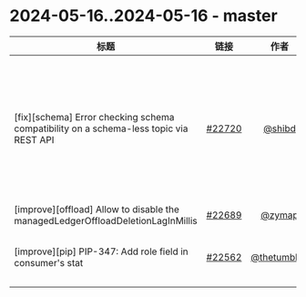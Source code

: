 # 2024-05-16..2024-05-16 - master
| 标题 | 链接 | 作者 | 标签 |
| - | :--: | :--: | - |
| [fix][schema] Error checking schema compatibility on a schema-less topic via REST API | [#22720](https://github.com/apache/pulsar/pull/22720) | [@shibd](https://github.com/shibd) | `type/bug` `doc-not-needed` `cherry-picked/branch-2.10` `ready-to-test` `cherry-picked/branch-3.0` `release/2.10.7` `release/2.11.5` `release/3.3.1` `cherry-picked/branch-3.3` `release/3.0.6`  | 
| [improve][offload] Allow to disable the managedLedgerOffloadDeletionLagInMillis | [#22689](https://github.com/apache/pulsar/pull/22689) | [@zymap](https://github.com/zymap) | `doc-not-needed` `ready-to-test`  | 
| [improve][pip] PIP-347: Add role field in consumer's stat | [#22562](https://github.com/apache/pulsar/pull/22562) | [@thetumbled](https://github.com/thetumbled) | `area/client` `doc-required` `ready-to-test` `release/3.2.3` `release/3.0.5` `PIP`  | 
